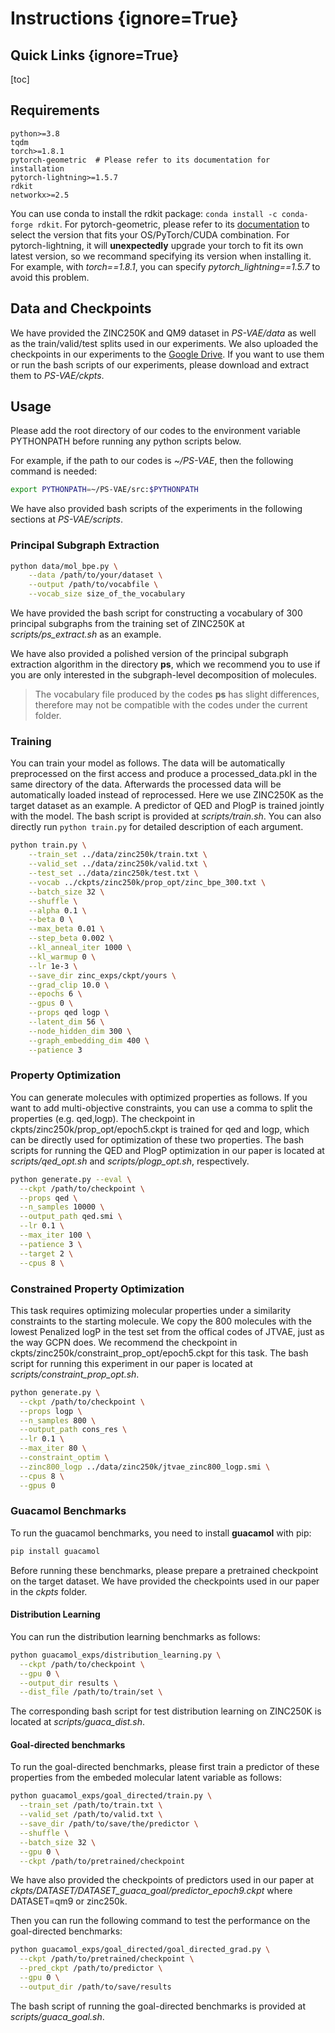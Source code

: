 # Instructions {ignore=True}

## Quick Links {ignore=True}

[toc]

## Requirements

```
python>=3.8
tqdm
torch>=1.8.1
pytorch-geometric  # Please refer to its documentation for installation
pytorch-lightning>=1.5.7
rdkit
networkx>=2.5
```

You can use conda to install the rdkit package: `conda install -c conda-forge rdkit`. For pytorch-geometric, please refer to its [documentation](https://pytorch-geometric.readthedocs.io/en/latest/notes/installation.html) to select the version that fits your OS/PyTorch/CUDA combination. For pytorch-lightning, it will **unexpectedly** upgrade your torch to fit its own latest version, so we recommand specifying its version when installing it. For example, with *torch==1.8.1*, you can specify *pytorch_lightning==1.5.7* to avoid this problem.

## Data and Checkpoints
We have provided the ZINC250K and QM9 dataset in *PS-VAE/data* as well as the train/valid/test splits used in our experiments. We also uploaded the checkpoints in our experiments to the [Google Drive](https://drive.google.com/drive/folders/1FeKZFJAM-mS_Rj4LD9biMTxKLmSVsG2V?usp=sharing). If you want to use them or run the bash scripts of our experiments, please download and extract them to *PS-VAE/ckpts*.

## Usage

Please add the root directory of our codes to the environment variable PYTHONPATH before running any python scripts below.

For example, if the path to our codes is *~/PS-VAE*, then the following command is needed:

```bash
export PYTHONPATH=~/PS-VAE/src:$PYTHONPATH
```

We have also provided bash scripts of the experiments in the following sections at *PS-VAE/scripts*. 


### Principal Subgraph Extraction
```bash
python data/mol_bpe.py \
    --data /path/to/your/dataset \
    --output /path/to/vocabfile \
    --vocab_size size_of_the_vocabulary
```

We have provided the bash script for constructing a vocabulary of 300 principal subgraphs from the training set of ZINC250K at *scripts/ps_extract.sh* as an example.

We have also provided a polished version of the principal subgraph extraction algorithm in the directory **ps**, which we recommend you to use if you are only interested in the subgraph-level decomposition of molecules.
> The vocabulary file produced by the codes **ps** has slight differences, therefore may not be compatible with the codes under the current folder.


### Training

You can train your model as follows. The data will be automatically preprocessed on the first access and produce a processed_data.pkl in the same directory of the data. Afterwards the processed data will be automatically loaded instead of reprocessed. Here we use ZINC250K as the target dataset as an example. A predictor of QED and PlogP is trained jointly with the model. The bash script is provided at *scripts/train.sh*. You can also directly run `python train.py` for detailed description of each argument.

```bash
python train.py \
	--train_set ../data/zinc250k/train.txt \
	--valid_set ../data/zinc250k/valid.txt \
	--test_set ../data/zinc250k/test.txt \
	--vocab ../ckpts/zinc250k/prop_opt/zinc_bpe_300.txt \
	--batch_size 32 \
	--shuffle \
	--alpha 0.1 \
	--beta 0 \
	--max_beta 0.01 \
	--step_beta 0.002 \
	--kl_anneal_iter 1000 \
	--kl_warmup 0 \
	--lr 1e-3 \
	--save_dir zinc_exps/ckpt/yours \
	--grad_clip 10.0 \
	--epochs 6 \
	--gpus 0 \
	--props qed logp \
	--latent_dim 56 \
	--node_hidden_dim 300 \
	--graph_embedding_dim 400 \
	--patience 3
```

### Property Optimization
You can generate molecules with optimized properties as follows. If you want to add multi-objective constraints, you can use a comma to split the properties (e.g. qed,logp). The checkpoint in ckpts/zinc250k/prop_opt/epoch5.ckpt is trained for qed and logp, which can be directly used for optimization of these two properties. The bash scripts for running the QED and PlogP optimization in our paper is located at *scripts/qed_opt.sh* and *scripts/plogp_opt.sh*, respectively.
```bash
python generate.py --eval \
  --ckpt /path/to/checkpoint \
  --props qed \
  --n_samples 10000 \
  --output_path qed.smi \
  --lr 0.1 \
  --max_iter 100 \
  --patience 3 \
  --target 2 \
  --cpus 8 \
```

### Constrained Property Optimization
This task requires optimizing molecular properties under a similarity constraints to the starting molecule. We copy the 800 molecules with the lowest Penalized logP in the test set from the offical codes of JTVAE, just as the way GCPN does. We recommend the checkpoint in ckpts/zinc250k/constraint_prop_opt/epoch5.ckpt for this task. The bash script for running this experiment in our paper is located at *scripts/constraint_prop_opt.sh*.
```bash
python generate.py \
  --ckpt /path/to/checkpoint \
  --props logp \
  --n_samples 800 \
  --output_path cons_res \
  --lr 0.1 \
  --max_iter 80 \
  --constraint_optim \
  --zinc800_logp ../data/zinc250k/jtvae_zinc800_logp.smi \
  --cpus 8 \
  --gpus 0
```


### Guacamol Benchmarks

To run the guacamol benchmarks, you need to install **guacamol** with pip:
```bash
pip install guacamol
```
Before running these benchmarks, please prepare a pretrained checkpoint on the target dataset. We have provided the checkpoints used in our paper in the *ckpts* folder.

#### Distribution Learning

You can run the distribution learning benchmarks as follows:

```bash
python guacamol_exps/distribution_learning.py \
  --ckpt /path/to/checkpoint \
  --gpu 0 \
  --output_dir results \
  --dist_file /path/to/train/set \
```

The corresponding bash script for test distribution learning on ZINC250K is located at *scripts/guaca_dist.sh*.

#### Goal-directed benchmarks

To run the goal-directed benchmarks, please first train a predictor of these properties from the embeded molecular latent variable as follows:

```bash
python guacamol_exps/goal_directed/train.py \
  --train_set /path/to/train.txt \
  --valid_set /path/to/valid.txt \
  --save_dir /path/to/save/the/predictor \
  --shuffle \
  --batch_size 32 \
  --gpu 0 \
  --ckpt /path/to/pretrained/checkpoint
```

We have also provided the checkpoints of predictors used in our paper at *ckpts/DATASET/DATASET_guaca_goal/predictor_epoch9.ckpt* where DATASET=qm9 or zinc250k.

Then you can run the following command to test the performance on the goal-directed benchmarks:

```bash
python guacamol_exps/goal_directed/goal_directed_grad.py \
  --ckpt /path/to/pretrained/checkpoint \
  --pred_ckpt /path/to/predictor \
  --gpu 0 \
  --output_dir /path/to/save/results
```

The bash script of running the goal-directed benchmarks is provided at *scripts/guaca_goal.sh*.